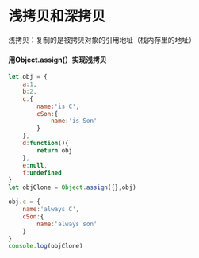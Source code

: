 # 浅拷贝和深拷贝

浅拷贝：复制的是被拷贝对象的引用地址（栈内存里的地址）

#### 用Object.assign(）实现浅拷贝

```js
let obj = {
    a:1,
    b:2,
    c:{
        name:'is C',
        cSon:{
            name:'is Son'
        }
    },
    d:function(){
        return obj
    },
    e:null,
    f:undefined
}
let objClone = Object.assign({},obj)

obj.c = {
    name:'always C',
    cSon:{
        name:'always son'
    }
}
console.log(objClone)     

```

